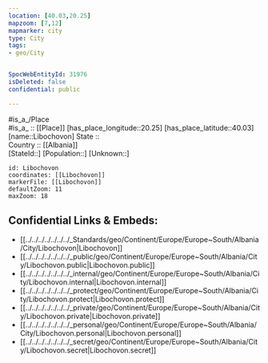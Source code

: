 ```yaml
---
location: [40.03,20.25] 
mapzoom: [7,12] 
mapmarker: city 
type: City
tags:
- geo/City


SpocWebEntityId: 31976
isDeleted: false
confidential: public

---
```

#is_a_/Place  
#is_a_ :: [[Place]] 
[has_place_longitude::20.25] 
[has_place_latitude::40.03] 
[name::Libochovon] 
State ::  
Country :: [[Albania]]  
[StateId::] 
[Population::] 
[Unknown::] 


```leaflet
id: Libochovon
coordinates: [[Libochovon]] 
markerFile: [[Libochovon]] 
defaultZoom: 11 
maxZoom: 18
```


## Confidential Links & Embeds: 
- [[../../../../../../../_Standards/geo/Continent/Europe/Europe~South/Albania/City/Libochovon|Libochovon]] 
- [[../../../../../../../_public/geo/Continent/Europe/Europe~South/Albania/City/Libochovon.public|Libochovon.public]] 
- [[../../../../../../../_internal/geo/Continent/Europe/Europe~South/Albania/City/Libochovon.internal|Libochovon.internal]] 
- [[../../../../../../../_protect/geo/Continent/Europe/Europe~South/Albania/City/Libochovon.protect|Libochovon.protect]] 
- [[../../../../../../../_private/geo/Continent/Europe/Europe~South/Albania/City/Libochovon.private|Libochovon.private]] 
- [[../../../../../../../_personal/geo/Continent/Europe/Europe~South/Albania/City/Libochovon.personal|Libochovon.personal]] 
- [[../../../../../../../_secret/geo/Continent/Europe/Europe~South/Albania/City/Libochovon.secret|Libochovon.secret]] 
